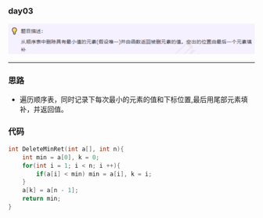 ### day03

![img.png](img.png)

---
### 思路
* 遍历顺序表，同时记录下每次最小的元素的值和下标位置,最后用尾部元素填补，并返回值。

### 代码
```c++
int DeleteMinRet(int a[], int n){
    int min = a[0], k = 0;
    for(int i = 1; i < n; i ++){
        if(a[i] < min) min = a[i], k = i;
    }
    a[k] = a[n - 1];
    return min;
}
```